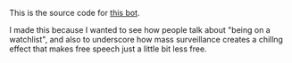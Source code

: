 This is the source code for [this bot](https://twitter.com/nsa_watchlist).

I made this because I wanted to see how people talk about "being on a
watchlist", and also to underscore how mass surveillance creates a chillng
effect that makes free speech just a little bit less free.
